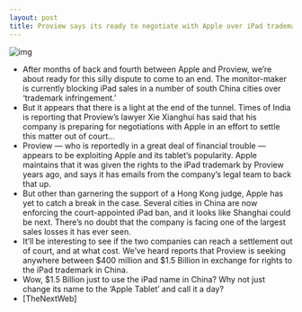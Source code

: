 ```yaml
---
layout: post
title: Proview says its ready to negotiate with Apple over iPad trademark
---
```

![img](http://media.idownloadblog.com/wp-content/uploads/2012/02/proview-plant.jpg)
* After months of back and fourth between Apple and Proview, we’re about ready for this silly dispute to come to an end. The monitor-maker is currently blocking iPad sales in a number of south China cities over ‘trademark infringement.’
* But it appears that there is a light at the end of the tunnel. Times of India is reporting that Proview’s lawyer Xie Xianghui has said that his company is preparing for negotiations with Apple in an effort to settle this matter out of court…
* Proview — who is reportedly in a great deal of financial trouble — appears to be exploiting Apple and its tablet’s popularity. Apple maintains that it was given the rights to the iPad trademark by Proview years ago, and says it has emails from the company’s legal team to back that up.
* But other than garnering the support of a Hong Kong judge, Apple has yet to catch a break in the case. Several cities in China are now enforcing the court-appointed iPad ban, and it looks like Shanghai could be next. There’s no doubt that the company is facing one of the largest sales losses it has ever seen.
* It’ll be interesting to see if the two companies can reach a settlement out of court, and at what cost. We’ve heard reports that Proview is seeking anywhere between $400 million and $1.5 Billion in exchange for rights to the iPad trademark in China.
* Wow, $1.5 Billion just to use the iPad name in China? Why not just change its name to the ‘Apple Tablet’ and call it a day?
* [TheNextWeb]

